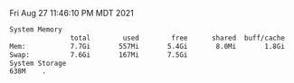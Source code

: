 Fri Aug 27 11:46:10 PM MDT 2021
```bash
System Memory
               total        used        free      shared  buff/cache   available
Mem:           7.7Gi       557Mi       5.4Gi       8.0Mi       1.8Gi       6.8Gi
Swap:          7.6Gi       167Mi       7.5Gi
System Storage
638M	.
```
```bash
